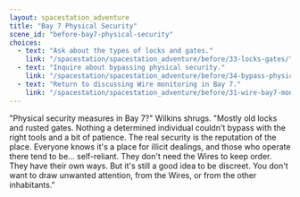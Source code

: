 ```yaml
---
layout: spacestation_adventure
title: "Bay 7 Physical Security"
scene_id: "before-bay7-physical-security"
choices:
  - text: "Ask about the types of locks and gates."
    link: "/spacestation/spacestation_adventure/before/33-locks-gates/"
  - text: "Inquire about bypassing physical security."
    link: "/spacestation/spacestation_adventure/before/34-bypass-physical-security/"
  - text: "Return to discussing Wire monitoring in Bay 7."
    link: "/spacestation/spacestation_adventure/before/31-wire-bay7-monitoring/"
---
```


"Physical security measures in Bay 7?" Wilkins shrugs. "Mostly old locks and rusted gates. Nothing a determined individual couldn't bypass with the right tools and a bit of patience. The real security is the reputation of the place. Everyone knows it's a place for illicit dealings, and those who operate there tend to be... self-reliant. They don't need the Wires to keep order. They have their own ways. But it's still a good idea to be discreet. You don't want to draw unwanted attention, from the Wires, or from the other inhabitants."
